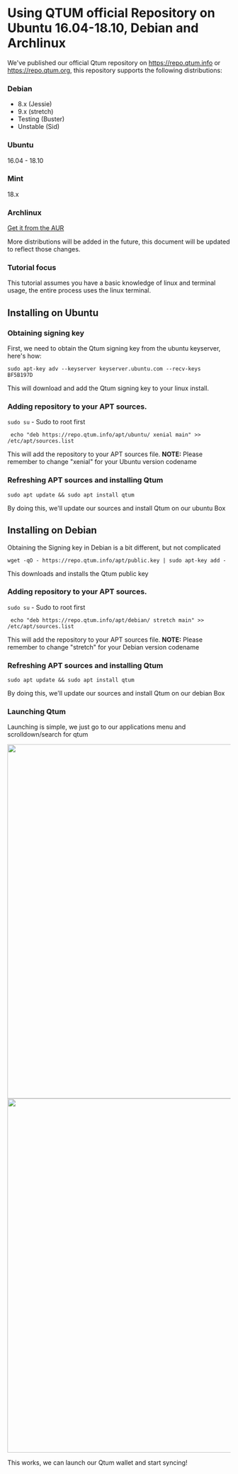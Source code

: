 # Using QTUM official Repository on Ubuntu 16.04-18.10, Debian and Archlinux





We've published our official Qtum repository on https://repo.qtum.info or https://repo.qtum.org, this repository supports the following distributions:

### Debian

- 8.x (Jessie)
- 9.x (stretch)
- Testing (Buster)
- Unstable (Sid)

### Ubuntu 

16.04 - 18.10

### Mint 

18.x



### Archlinux

[Get it from the AUR](https://aur.archlinux.org/packages/qtum/) 

More distributions will be added in the future, this document will be updated to reflect those changes.



### Tutorial focus

This tutorial assumes you have a basic knowledge of linux and terminal usage, the entire process uses the linux terminal.

## Installing on Ubuntu

### Obtaining signing key

First, we need to obtain the Qtum signing key from the ubuntu keyserver, here's how:

`sudo apt-key adv --keyserver keyserver.ubuntu.com --recv-keys  BF5B197D`

This will download and add the Qtum signing key to your linux install.



### Adding repository to your APT sources.

`sudo su` - Sudo to root first

` echo "deb https://repo.qtum.info/apt/ubuntu/ xenial main" >> /etc/apt/sources.list`

This will add the repository to your APT sources file. **NOTE:** Please remember to change "xenial" for your Ubuntu version codename <!--(for instance, Ubuntu 17.10 codename is artful, in this case you need to replace xenial for artful)-->

### Refreshing APT sources and installing Qtum

`sudo apt update && sudo apt install qtum`

By doing this, we'll update our sources and install Qtum on our ubuntu Box

## Installing on Debian

Obtaining the Signing key in Debian is a bit different, but not complicated

```wget -qO - https://repo.qtum.info/apt/public.key | sudo apt-key add - ```

This downloads and installs the Qtum public key


### Adding repository to your APT sources.

`sudo su` - Sudo to root first

` echo "deb https://repo.qtum.info/apt/debian/ stretch main" >> /etc/apt/sources.list`

This will add the repository to your APT sources file. **NOTE:** Please remember to change "stretch" for your Debian version codename <!--(for instance, Ubuntu 8.x codename is jessie, in this case you need to replace stretch for jessie)-->

### Refreshing APT sources and installing Qtum

`sudo apt update && sudo apt install qtum`

By doing this, we'll update our sources and install Qtum on our debian Box

### Launching Qtum



Launching is simple, we just go to our applications menu and scrolldown/search for qtum 

<img src="1.jpg" width="800">



<img src="2.jpg" width="800">



This works, we can launch our Qtum wallet and start syncing!
